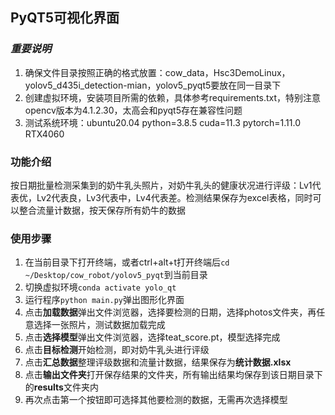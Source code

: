## PyQT5可视化界面
### *重要说明*
1. 确保文件目录按照正确的格式放置：cow_data，Hsc3DemoLinux，yolov5_d435i_detection-mian，yolov5_pyqt5要放在同一目录下  
2. 创建虚拟环境，安装项目所需的依赖，具体参考requirements.txt，特别注意opencv版本为4.1.2.30，太高会和pyqt5存在兼容性问题
3. 测试系统环境：ubuntu20.04 python=3.8.5 cuda=11.3 pytorch=1.11.0 RTX4060

### 功能介绍
按日期批量检测采集到的奶牛乳头照片，对奶牛乳头的健康状况进行评级：Lv1代表优，Lv2代表良，Lv3代表中，Lv4代表差。检测结果保存为excel表格，同时可以整合流量计数据，按天保存所有奶牛的数据

### 使用步骤
1. 在当前目录下打开终端，或者ctrl+alt+t打开终端后`cd ~/Desktop/cow_robot/yolov5_pyqt`到当前目录
2. 切换虚拟环境`conda activate yolo_qt`
3. 运行程序`python main.py`弹出图形化界面
4. 点击**加载数据**弹出文件浏览器，选择要检测的日期，选择photos文件夹，再任意选择一张照片，测试数据加载完成
5. 点击**选择模型**弹出文件浏览器，选择teat_score.pt，模型选择完成
6. 点击**目标检测**开始检测，即对奶牛乳头进行评级
7. 点击**汇总数据**整理评级数据和流量计数据，结果保存为**统计数据.xlsx**
8. 点击**输出文件夹**打开保存结果的文件夹，所有输出结果均保存到该日期目录下的**results**文件夹内
9. 再次点击第一个按钮即可选择其他要检测的数据，无需再次选择模型
